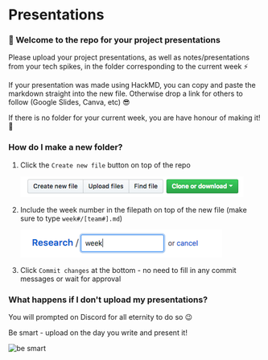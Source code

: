 # Presentations

### :wave: Welcome to the repo for your project presentations

Please upload your project presentations, as well as notes/presentations from your tech spikes, in the folder corresponding to the current week :zap: 

If your presentation was made using HackMD, you can copy and paste the markdown straight into the new file. Otherwise drop a link for others to follow (Google Slides, Canva, etc) :sunglasses: 

If there is no folder for your current week, you are have honour of making it! :tada: 

### How do I make a new folder?

1. Click the `Create new file` button on top of the repo

   ![create file button](https://github.com/fac-15/Research/blob/master/CreateNewFile_button.png)

2. Include the week number in the filepath on top of the new file (make sure to type `week#/[team#].md`)

   ![filepath](https://github.com/fac-15/Research/blob/master/Screen%20Shot%202018-10-30%20at%2019.43.53.png)

3. Click `Commit changes` at the bottom - no need to fill in any commit messages or wait for approval

### What happens if I don't upload my presentations?

You will prompted on Discord for all eternity to do so :wink:

Be smart - upload on the day you write and present it!

![be smart](https://media.giphy.com/media/ZThQqlxY5BXMc/giphy.gif)
